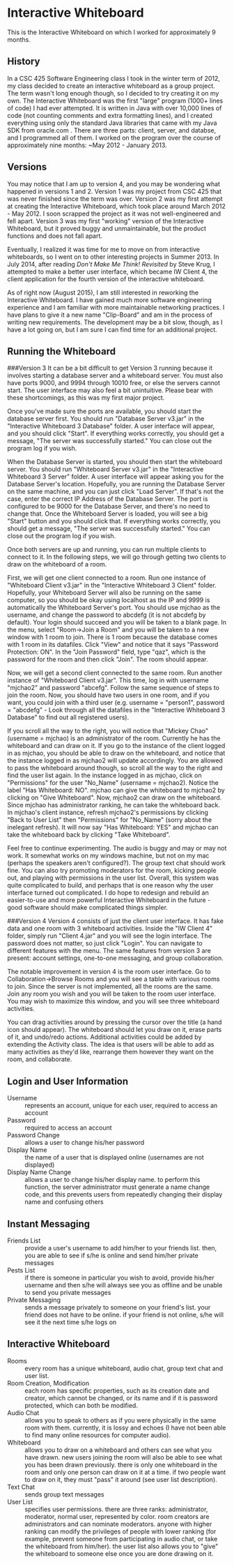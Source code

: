Interactive Whiteboard
======================

This is the Interactive Whiteboard on which I worked for approximately 9 months.

History
-------

In a CSC 425 Software Engineering class I took in the winter term of 2012, my class decided to create an interactive whiteboard as a group project. The term wasn't long enough though, so I decided to try creating it on my own. The Interactive Whiteboard was the first "large" program (1000+ lines of code) I had ever attempted. It is written in Java with over 10,000 lines of code (not counting comments and extra formatting lines), and I created everything using only the standard Java libraries that came with my Java SDK from oracle.com . There are three parts: client, server, and databse, and I programmed all of them. I worked on the program over the course of approximately nine months: ~May 2012 - January 2013.

Versions
--------
You may notice that I am up to version 4, and you may be wondering what happened in versions 1 and 2. Version 1 was my project from CSC 425 that was never finished since the term was over. Version 2 was my first attempt at creating the Interactive Whiteboard, which took place around March 2012 - May 2012. I soon scrapped the project as it was not well-engineered and fell apart. Version 3 was my first "working" version of the Interactive Whiteboard, but it proved buggy and unmaintainable, but the product functions and does not fall apart. 

Eventually, I realized it was time for me to move on from interactive whiteboards, so I went on to other interesting projects in Summer 2013. In July 2014, after reading *Don't Make Me Think! Revisited* by Steve Krug, I attempted to make a better user interface, which became IW Client 4, the client application for the fourth version of the interactive whiteboard. 

As of right now (August 2015), I am still interested in reworking the Interactive Whiteboard. I have gained much more software engineering experience and I am familiar with more maintainable networking practices. I have plans to give it a new name "Clip-Board" and am in the process of writing new requirements. The development may be a bit slow, though, as I have a lot going on, but I am sure I can find time for an additional project.  

Running the Whiteboard
--------

###Version 3
It can be a bit difficult to get Version 3 running because it involves starting a database server and a whiteboard server. You must also have ports 9000, and 9994 through 10010 free, or else the servers cannot start. The user interface may also feel a bit unintuitive. Please bear with these shortcomings, as this was my first major project.

Once you've made sure the ports are available, you should start the database server first. You should run "Database Server v3.jar" in the "Interactive Whiteboard 3 Database" folder. A user interface will appear, and you should click "Start". If everything works correctly, you should get a message, "The server was successfully started." You can close out the program log if you wish.

When the Database Server is started, you should then start the whiteboard server. You should run "Whiteboard Server v3.jar" in the "Interactive Whiteboard 3 Server" folder. A user interface will appear asking you for the Database Server's location. Hopefully, you are running the Database Server on the same machine, and you can just click "Load Server". If that's not the case, enter the correct IP Address of the Database Server. The port is configured to be 9000 for the Database Server, and there's no need to change that. Once the Whiteboard Server is loaded, you will see a big "Start" button and you should click that. If everything works correctly, you should get a message, "The server was successfully started." You can close out the program log if you wish.

Once both servers are up and running, you can run multiple clients to connect to it. In the following steps, we will go through getting two clients to draw on the whiteboard of a room. 

First, we will get one client connected to a room. Run one instance of "Whiteboard Client v3.jar" in the "Interactive Whiteboard 3 Client" folder. Hopefully, your Whiteboard Server will also be running on the same computer, so you should be okay using localhost as the IP and 9999 is automatically the Whiteboard Server's port. You should use mjchao as the username, and change the password to abcdefg (it is not abcdefg by default). Your login should succeed and you will be taken to a blank page. In the menu, select "Room->Join a Room" and you will be taken to a new window with 1 room to join. There is 1 room because the database comes with 1 room in its datafiles. Click "View" and notice that it says "Password Protection: ON". In the "Join Password" field, type "qaz", which is the password for the room and then click "Join". The room should appear.

Now, we will get a second client connected to the same room. Run another instance of "Whiteboard Client v3.jar". This time, log in with username "mjchao2" and password "abcefg". Follow the same sequence of steps to join the room. Now, you should have two users in one room, and if you want, you could join with a third user (e.g. username = "person1", password = "abcdefg" - Look through all the datafiles in the "Interactive Whiteboard 3 Database" to find out all registered users).

If you scroll all the way to the right, you will notice that "Mickey Chao" (username = mjchao) is an administrator of the room. Currently he has the whiteboard and can draw on it. If you go to the instance of the client logged in as mjchao, you should be able to draw on the whiteboard, and notice that the instance logged in as mjchao2 will update accordingly. You are allowed to pass the whiteboard around though, so scroll all the way to the right and find the user list again. In the instance logged in as mjchao, click on "Permissions" for the user "No\_Name" (username = mjchao2). Notice the label "Has Whiteboard: NO". mjchao can give the whiteboard to mjchao2 by clicking on "Give Whiteboard". Now, mjchao2 can draw on the whiteboard. Since mjchao has administrator ranking, he can take the whiteboard back. In mjchao's client instance, refresh mjchao2's permissions by clicking "Back to User List" then "Permissions" for "No\_Name" (sorry about the inelegant refresh). It will now say "Has Whiteboard: YES" and mjchao can take the whiteboard back by clicking "Take Whiteboard".

Feel free to continue experimenting. The audio is buggy and may or may not work. It somewhat works on my windows machine, but not on my mac (perhaps the speakers aren't configured?). The group text chat should work fine. You can also try promoting moderators for the room, kicking people out, and playing with permissions in the user list. Overall, this system was quite complicated to build, and perhaps that is one reason why the user interface turned out complicated. I do hope to redesign and rebuild an easier-to-use and more powerful Interactive Whiteboard in the future - good software should make complicated things simpler.

###Version 4
Version 4 consists of just the client user interface. It has fake data and one room with 3 whiteboard activities. Inside the "IW Client 4" folder, simply run "Client 4.jar" and you will see the login interface. The password does not matter, so just click "Login". You can navigate to different features with the menu. The same features from version 3 are present: account settings, one-to-one messaging, and group collaboration.

The notable improvement in version 4 is the room user interface. Go to Collaboration->Browse Rooms and you will see a table with various rooms to join. Since the server is not implemented, all the rooms are the same. Join any room you wish and you will be taken to the room user interface. You may wish to maximize this window, and you will see three whiteboard activities. 

You can drag activities around by pressing the cursor over the title (a hand icon should appear). The whiteboard should let you draw on it, erase parts of it, and undo/redo actions. Additional activities could be added by extending the Activity class. The idea is that users will be able to add as many activities as they'd like, rearrange them however they want on the room, and collaborate.

Login and User Information
--------------------------

<dl>
  <dt>Username</dt>
    <dd>represents an account, unique for each user, required to access an account</dd>
  <dt>Password</dt>
    <dd>required to access an account</dd>
  <dt>Password Change</dt>
    <dd>allows a user to change his/her password</dd>
  <dt>Display Name</dt>
    <dd>the name of a user that is displayed online (usernames are not displayed)</dd>
  <dt>Display Name Change</dt>
    <dd>allows a user to change his/her display name. to perform this function, the server administrator must generate a name change code, and this prevents users from repeatedly changing their display name and confusing others</dd>
</dl>

Instant Messaging
-----------------

<dl>
  <dt>Friends List</dt>
    <dd>provide a user's username to add him/her to your friends list. then, you are able to see if s/he is online and send him/her private messages</dd>
  <dt>Pests List</dt>
    <dd>if there is someone in particular you wish to avoid, provide his/her username and then s/he will always see you as offline and be unable to send you private messages</dd>
  <dt>Private Messaging</dt>
    <dd>sends a message privately to someone on your friend's list. your friend does not have to be online. if your friend is not online, s/he will see it the next time s/he logs on</dd>
</dl>

Interactive Whiteboard
----------------------
<dl>
  <dt>Rooms</dt>
    <dd>every room has a unique whiteboard, audio chat, group text chat and user list.</dd>
  <dt>Room Creation, Modification</dt>
    <dd>each room has specific properties, such as its creation date and creator, which cannot be changed, or its name and if it is password protected, which can both be modified.
  <dt>Audio Chat</dt>
    <dd>allows you to speak to others as if you were physically in the same room with them. currently, it is lossy and echoes (I have not been able to find many online resources for computer audio).</dd>
  <dt>Whiteboard</dt>
    <dd>allows you to draw on a whiteboard and others can see what you have drawn. new users joining the room will also be able to see what you has been drawn previously. there is only one whiteboard in the room and only one person can draw on it at a time. if two people want to draw on it, they must "pass" it around (see user list description).</dd>
  <dt>Text Chat</dt>
    <dd>sends group text messages</dd>
  <dt>User List</dt>
    <dd>specifies user permissions. there are three ranks: administrator, moderator, normal user, represented by color. room creators are administrators and can nominate moderators. anyone with higher ranking can modify the privileges of people with lower ranking (for example, prevent someone from participating in audio chat, or take the whiteboard from him/her). the user list also allows you to "give" the whiteboard to someone else once you are done drawing on it.</dd>
